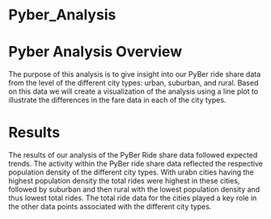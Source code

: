 # Pyber_Analysis

# Pyber Analysis Overview
The purpose of this analysis is to give insight into our PyBer ride share data from the level of the different city types: urban, suburban, and rural. Based on this data we will create a visualization of the analysis using a line plot to illustrate the differences in the fare data in each of the city types. 

# Results 
The results of our analysis of the PyBer Ride share data followed expected trends. The activity within the PyBer ride share data reflected the respective population density of the different city types. With urabn cities having the highest population density the total rides were highest in these cities, followed by suburban and then rural with the lowest population density and thus lowest total rides. The total ride data for the cities played a key role in the other data points associated with the different city types. 
